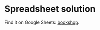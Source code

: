 # Spreadsheet solution

Find it on Google Sheets: [bookshop](https://docs.google.com/spreadsheets/d/1xPbTigCz3Mdyb2uQfTP_vckcDAQjVLYMLQ10IGlSyFU/edit?usp=sharing).